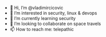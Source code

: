 - 👋 Hi, I’m @vladimircicovic
- 👀 I’m interested in security, linux & devops
- 🌱 I’m currently learning security
- 💞️ I’m looking to collaborate on space travels
- 📫 How to reach me: telepathic

<!---
vladimircicovic/vladimircicovic is a ✨ special ✨ repository because its `README.md` (this file) appears on your GitHub profile.
You can click the Preview link to take a look at your changes.
--->
